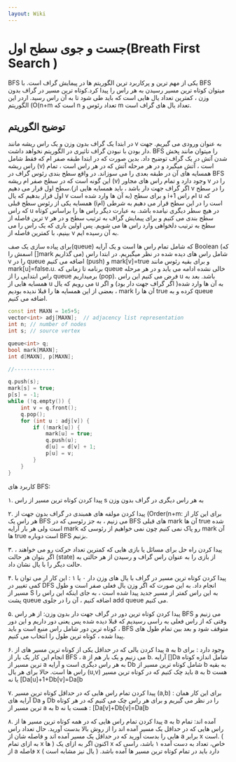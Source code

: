 ```yaml
---
layout: Wiki
---
```


# جست و جوی سطح اول(Breath First Search )

BFS یکی از مهم ترین و پرکاربرد ترین الگوریتم ها در پیمایش گراف است. با BFS میتوان کوتاه ترین مسیر رسیدن به هر راس را پیدا کرد.کوتاه ترین مسیر در گراف بدون وزن ، کمترین تعداد یال هایی است که باید طی شود تا به آن راس رسید. اردر این الگوریتم (O(n+m است که n تعداد رئوس و m تعداد یال های گراف است.

## توضیح الگوریتم

در ابتدا یک گراف بدون وزن و یک راس ریشه مانند v به عنوان ورودی می گیریم. جهت دار بودن با نبودن گراف تاثیری در الگوریتم نخواهد داشت.
BFS را میتوان مانند پخش شدن آتش در یک گراف توضیح داد. بدین صورت که در ابتدا طبقه صفر ام که فقط شامل راس ریشه (v) است ، آتش میگیرد و در هر مرحله آتش که در هر راس است ، تمام همسایه های آن در طبقه بعدی را می سوزاند.
در واقع سطح بندی رئوس گراف در BFS این گونه است که در سطح صفر ام ریشه (v) وجود دارد و تمام راس های مجاور v را در سطح اول قرار می دهیم.(اگر گراف جهت دار باشد ، باید همسایه هایی از v را در سطح اول قرار بدهیم که یال v به آن ها وارد شده است)
و برای سطح i+1 ام راس u که همسایه یکی از رئوس سطح قبلی (iام) است را در این سطح قرار می دهیم به شرطی که راس u در هیچ سطر دیگری نیامده باشد. به عبارت دیگر راس ها را براساس کوتاه ترین فاصله از v سطح بندی می کنیم و برای پیمایش گراف به ترتیب سطح و در هر سطح به ترتیب دلخواهی وارد راس ها می شویم. پس اولین باری که یک راس را می بینیم، با کمترین فاصله از v به آن رسیده ایم.

برای پیاده سازی یک صف(queue) که شامل تمام راس ها است و یک آرایه Boolean (که اسمش را []mark می گذاریم) شامل راس های دیده شده در نظر میگیریم.
در ابتدا راس v را در queue اضافه می کنیم (push) و mark[v]=true و برای بقیه رئوس مانند mark[u]=false،u.
برنامه تا زمانی که  queue خالی نشده ادامه می یابد و در هر مرحله راس ابتدایی را از queue برمیداریم (pop).
فرض می کنیم این راس u باشد. بعد به همسایه هایی از u می رویم که یال u به آن ها وارد شده( اگر گراف جهت دار بود) و اگر بعضی از این همسایه ها را قبلا ندیده بودیم ، mark آن ها را true کرده و به queue اضافه می کنیم.

```C++
const int MAXN = 1e5+5;
vector<int> adj[MAXN];  // adjacency list representation
int n; // number of nodes
int s; // source vertex

queue<int> q;
bool mark[MAXN];
int d[MAXN], p[MAXN];

//-------------

q.push(s);
mark[s] = true;
p[s] = -1;
while (!q.empty()) {
    int v = q.front();
    q.pop();
    for (int u : adj[v]) {
        if (!mark[u]) {
            mark[u] = true;
            q.push(u);
            d[u] = d[v] + 1;
            p[u] = v;
        }
    }
}
```

کاربرد های BFS:

۱. پیدا کردن کوتاه ترین مسیر از راس s به هر راس دیگری در گراف بدون وزن

۲. پیدا کردن مولفه های همبندی در گراف بدون جهت از (Order(n+m: برای این کار از هر راس یک BFS می زنیم ، به جز رئوسی که در BFS های قبلی mark آن 
ها true شده است ولی هر بار آرایه mark رو پاک نمی کنیم چون نمی خواهیم از رئوسی که mark آن ها true است دوباره BFS بزنیم.

۳. پیدا کردن راه حل برای مسائل یا بازی هایی که کمترین تعداد حرکت رو می خواهند ، اگر بتوان هر حالت (state) از بازی را به عنوان راس گراف و 
رسیدن از هر حالتی به حالت دیگر را با یال نشان داد.

۴. پیدا کردن کوتاه ترین مسیر در گراف با یال های وزن دار  ۰ یا ۱ : این کار ار می توان با کمی تغییر در DFS انجام داد. به این صورت که اگر وزن 
یال فعلی صفر است و طول مسیر از S به این راس کمتر از مسیر جدید پیدا شده است ، به جای اینکه این راس را پشت queue اضافه کنیم ، آن را در جلوی 
add queue می کنیم.

۵. پیدا کردن کوتاه ترین دور در گراف جهت دار بدون وزن: از هر راس BFS می زنیم و وقتی  که از راس فعلی به راسی رسیدیم که قبلا دیده شده پس یعنی 
دور داریم و این دور ، کوتاه ترین دور شامل راس منبع است و باید BFS متوقف شود و بعد بین تمام طول های پیدا شده ، کوتاه ترین طول را انتخاب می 
کنیم.

۶. پیدا کردن یالی که در حداقل یکی از کوتاه ترین مسیر های از a به b وجود دارد : برای انجام این کار یک بار از BFS ، a می زنیم و یک بار هم از b. آرایه 
[]Da شامل اندازه کوتاه ترین مسیر از a به هر راس دیگری است و آرایه Db شامل کوتاه ترین مسیر از b به بقیه راس ها است. حالا برای هر یال (u,v) 
باید چک کنیم که در کوتاه ترین مسیر a به b هست یا نه [Da[u]+1+Db[v]=Da[b

۷. پیدا کردن تمام راس هایی که در حداقل کوتاه ترین مسیر (a,b) : برای این کار همان آرایه های Da و Db را در نظر می گیریم و برای هر راس چک می کنیم که در 
هر کوتاه ترین مسیر از a به b هست یا نه : [Da[v]+Db[v]=Da[b

۸. پیدا کردن تمام راس هایی که در همه کوتاه ترین مسیر ها از
a
به
b
آمده اند: تمام راس هایی که در حداقل یک مسیر آمده اند را از روش بالا بدست آورید. حال تعداد راس هایی را بدست آورید که در حداقل یک مسیر آمده اند و فاصله شان از
a
برابر
x
است. ( به ازای تمام
x
ها ) اکنون اگر به ازای یک x خاص، تعداد به دست آمده ۱ باشد، راسی که از a فاصله x دارد باید در تمام کوتاه ترین مسیر ها آمده باشد. ( یال نیز مشابه است )
